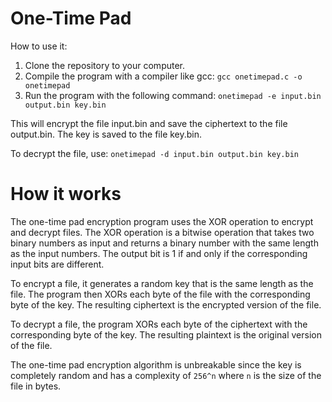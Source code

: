 # One-Time Pad

How to use it:

1. Clone the repository to your computer.
2. Compile the program with a compiler like gcc:
`gcc onetimepad.c -o onetimepad`
3. Run the program with the following command: `onetimepad -e input.bin output.bin key.bin`

This will encrypt the file input.bin and save the ciphertext to the file output.bin. The key is saved to the file key.bin.

To decrypt the file, use: `onetimepad -d input.bin output.bin key.bin`

# How it works

The one-time pad encryption program uses the XOR operation to encrypt and decrypt files. The XOR operation is a bitwise operation that takes two binary numbers as input and returns a binary number with the same length as the input numbers. The output bit is 1 if and only if the corresponding input bits are different.

To encrypt a file, it generates a random key that is the same length as the file. The program then XORs each byte of the file with the corresponding byte of the key. The resulting ciphertext is the encrypted version of the file.

To decrypt a file, the program XORs each byte of the ciphertext with the corresponding byte of the key. The resulting plaintext is the original version of the file.

The one-time pad encryption algorithm is unbreakable since the key is completely random and has a complexity of `256^n` where `n` is the size of the file in bytes.
